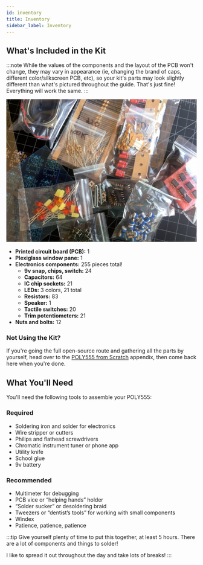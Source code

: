 ```yaml
---
id: inventory
title: Inventory
sidebar_label: Inventory
---
```


## What's Included in the Kit

:::note
While the values of the components and the layout of the PCB won't change, they may vary in appearance (ie, changing the brand of caps, different color/silkscreen PCB, etc), so your kit's parts may look slightly different than what's pictured throughout the guide. That's just fine! Everything will work the same.
:::

[![The POLY555 DIY Kit](/img/kit.jpg)](/img/kit.jpg)

- **Printed circuit board (PCB):** 1
- **Plexiglass window pane:** 1
- **Electronics components:** 255 pieces total!
  - **9v snap, chips, switch:** 24
  - **Capacitors:** 64
  - **IC chip sockets:** 21
  - **LEDs:** 3 colors, 21 total
  - **Resistors:** 83
  - **Speaker:** 1
  - **Tactile switches:** 20
  - **Trim potentiometers:** 21
- **Nuts and bolts:** 12

### Not Using the Kit?

If you're going the full open-source route and gathering all the parts by yourself, head over to the [POLY555 from Scratch](poly555-from-scratch) appendix, then come back here when you're done.

## What You'll Need

You'll need the following tools to assemble your POLY555:

### Required

- Soldering iron and solder for electronics
- Wire stripper or cutters
- Philips and flathead screwdrivers
- Chromatic instrument tuner or phone app
- Utility knife
- School glue
- 9v battery

### Recommended

- Multimeter for debugging
- PCB vice or “helping hands” holder
- “Solder sucker” or desoldering braid
- Tweezers or “dentist’s tools” for working with small components
- Windex
- Patience, patience, patience

:::tip
Give yourself plenty of time to put this together, at least 5 hours. There are a lot of components and things to solder!

I like to spread it out throughout the day and take lots of breaks!
:::

